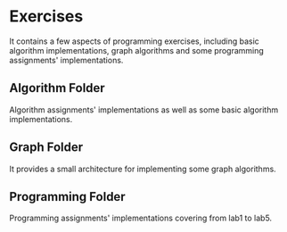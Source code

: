 # Exercises

It contains a few aspects of programming exercises, including basic algorithm implementations, graph algorithms and some programming assignments' implementations. 

## Algorithm Folder

Algorithm assignments' implementations as well as some basic algorithm implementations.

## Graph Folder

It provides a small architecture for implementing some graph algorithms.

## Programming Folder

Programming assignments' implementations covering from lab1 to lab5.

